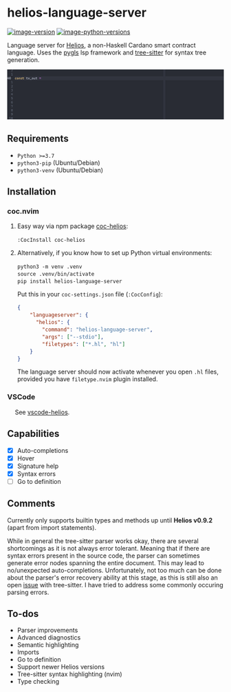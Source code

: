 # helios-language-server

[![image-version](https://img.shields.io/pypi/v/helios-language-server.svg)](https://python.org/pypi/helios-language-server)
[![image-python-versions](https://img.shields.io/badge/python->=3.7-blue)](https://python.org/pypi/helios-language-server)

Language server for <a href="https://github.com/Hyperion-BT/Helios">Helios</a>, a non-Haskell Cardano smart contract language.
Uses the <a href="https://github.com/openlawlibrary/pygls">pygls</a> lsp framework and <a href="https://github.com/tree-sitter/tree-sitter">tree-sitter</a> for syntax tree generation.

![auto-complete](./img/auto-complete.gif)

## Requirements

* `Python >=3.7`
* `python3-pip` (Ubuntu/Debian)
* `python3-venv` (Ubuntu/Debian)

## Installation

### coc.nvim
1. Easy way via npm package <a href="https://github.com/et9797/coc-helios">coc-helios</a>:

    `:CocInstall coc-helios`

2. Alternatively, if you know how to set up Python virtual environments:

    `python3 -m venv .venv` <br>
    `source .venv/bin/activate` <br>
    `pip install helios-language-server`
    
    Put this in your `coc-settings.json` file (`:CocConfig`):
    
    ```json
    {
        "languageserver": {
          "helios": {
            "command": "helios-language-server",
            "args": ["--stdio"],
            "filetypes": ["*.hl", "hl"]
        }
    }
    ```
    The language server should now activate whenever you open `.hl` files, provided you have `filetype.nvim` plugin installed. 

### VSCode
&emsp; See <a href="https://github.com/Et9797/vscode-helios">vscode-helios</a>.

## Capabilities
- [x] Auto-completions
- [x] Hover
- [x] Signature help
- [x] Syntax errors
- [ ] Go to definition

## Comments
Currently only supports builtin types and methods up until **Helios v0.9.2** (apart from import statements).

While in general the tree-sitter parser works okay, there are several shortcomings as it is not always error tolerant. 
Meaning that if there are syntax errors present in the source code, the parser can sometimes generate error nodes spanning the entire document. 
This may lead to no/unexpected auto-completions. Unfortunately, not too much can be done about the parser's error recovery ability at this stage, 
as this is still also an open <a href="https://github.com/tree-sitter/tree-sitter/issues/1870#issuecomment-1248659929">issue</a> with tree-sitter. 
I have tried to address some commonly occuring parsing errors.

## To-dos
- Parser improvements
- Advanced diagnostics
- Semantic highlighting
- Imports
- Go to definition
- Support newer Helios versions
- Tree-sitter syntax highlighting (nvim)
- Type checking
